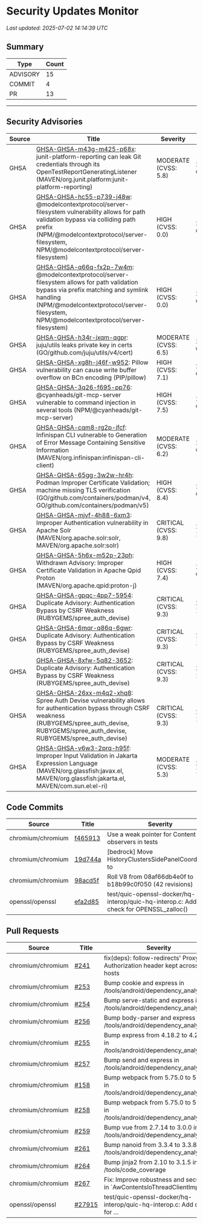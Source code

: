 # Security Updates Monitor

*Last updated: 2025-07-02 14:14:39 UTC*

## Summary
| Type | Count |
|------|-------|
| ADVISORY | 15 |
| COMMIT | 4 |
| PR | 13 |

---

## Security Advisories

| Source | Title | Severity | Date |
|--------|-------|----------|------|
| GHSA | [GHSA-GHSA-m43g-m425-p68x](https://github.com/advisories/GHSA-m43g-m425-p68x): junit-platform-reporting can leak Git credentials through its OpenTestReportGeneratingListener  (MAVEN/org.junit.platform:junit-platform-reporting) | MODERATE (CVSS: 5.8) | 2025-07-01 |
| GHSA | [GHSA-GHSA-hc55-p739-j48w](https://github.com/advisories/GHSA-hc55-p739-j48w): @modelcontextprotocol/server-filesystem vulnerability allows for path validation bypass via colliding path prefix (NPM/@modelcontextprotocol/server-filesystem, NPM/@modelcontextprotocol/server-filesystem) | HIGH (CVSS: 0.0) | 2025-07-01 |
| GHSA | [GHSA-GHSA-q66q-fx2p-7w4m](https://github.com/advisories/GHSA-q66q-fx2p-7w4m): @modelcontextprotocol/server-filesystem allows for path validation bypass via prefix matching and symlink handling (NPM/@modelcontextprotocol/server-filesystem, NPM/@modelcontextprotocol/server-filesystem) | HIGH (CVSS: 0.0) | 2025-07-01 |
| GHSA | [GHSA-GHSA-h34r-jxqm-qgpr](https://github.com/advisories/GHSA-h34r-jxqm-qgpr): juju/utils leaks private key in certs (GO/github.com/juju/utils/v4/cert) | MODERATE (CVSS: 6.5) | 2025-07-01 |
| GHSA | [GHSA-GHSA-xg8h-j46f-w952](https://github.com/advisories/GHSA-xg8h-j46f-w952): Pillow vulnerability can cause write buffer overflow on BCn encoding (PIP/pillow) | HIGH (CVSS: 7.1) | 2025-07-01 |
| GHSA | [GHSA-GHSA-3q26-f695-pp76](https://github.com/advisories/GHSA-3q26-f695-pp76): @cyanheads/git-mcp-server vulnerable to command injection in several tools (NPM/@cyanheads/git-mcp-server) | HIGH (CVSS: 7.5) | 2025-06-30 |
| GHSA | [GHSA-GHSA-cqm8-rg2p-jfcf](https://github.com/advisories/GHSA-cqm8-rg2p-jfcf): Infinispan CLI vulnerable to Generation of Error Message Containing Sensitive Information (MAVEN/org.infinispan:infinispan-cli-client) | MODERATE (CVSS: 6.2) | 2025-06-27 |
| GHSA | [GHSA-GHSA-65gg-3w2w-hr4h](https://github.com/advisories/GHSA-65gg-3w2w-hr4h): Podman Improper Certificate Validation; machine missing TLS verification (GO/github.com/containers/podman/v4, GO/github.com/containers/podman/v5) | HIGH (CVSS: 8.4) | 2025-06-25 |
| GHSA | [GHSA-GHSA-mjvf-4h88-6xm3](https://github.com/advisories/GHSA-mjvf-4h88-6xm3): Improper Authentication vulnerability in Apache Solr (MAVEN/org.apache.solr:solr, MAVEN/org.apache.solr:solr) | CRITICAL (CVSS: 9.8) | 2024-10-16 |
| GHSA | [GHSA-GHSA-5h6x-m52p-23ph](https://github.com/advisories/GHSA-5h6x-m52p-23ph): Withdrawn Advisory: Improper Certificate Validation in Apache Qpid Proton (MAVEN/org.apache.qpid:proton-j) | HIGH (CVSS: 7.4) | 2022-05-24 |
| GHSA | [GHSA-GHSA-gpqc-4pp7-5954](https://github.com/advisories/GHSA-gpqc-4pp7-5954): Duplicate Advisory: Authentication Bypass by CSRF Weakness (RUBYGEMS/spree_auth_devise) | CRITICAL (CVSS: 9.3) | 2021-11-18 |
| GHSA | [GHSA-GHSA-6mqr-q86q-6gwr](https://github.com/advisories/GHSA-6mqr-q86q-6gwr): Duplicate Advisory: Authentication Bypass by CSRF Weakness (RUBYGEMS/spree_auth_devise) | CRITICAL (CVSS: 9.3) | 2021-11-18 |
| GHSA | [GHSA-GHSA-8xfw-5q82-3652](https://github.com/advisories/GHSA-8xfw-5q82-3652): Duplicate Advisory: Authentication Bypass by CSRF Weakness (RUBYGEMS/spree_auth_devise) | CRITICAL (CVSS: 9.3) | 2021-11-18 |
| GHSA | [GHSA-GHSA-26xx-m4q2-xhq8](https://github.com/advisories/GHSA-26xx-m4q2-xhq8): Spree Auth Devise vulnerability allows for authentication bypass through CSRF weakness (RUBYGEMS/spree_auth_devise, RUBYGEMS/spree_auth_devise, RUBYGEMS/spree_auth_devise) | CRITICAL (CVSS: 9.3) | 2021-11-18 |
| GHSA | [GHSA-GHSA-v6w3-2prq-h95f](https://github.com/advisories/GHSA-v6w3-2prq-h95f): Improper Input Validation in Jakarta Expression Language (MAVEN/org.glassfish:javax.el, MAVEN/org.glassfish:jakarta.el, MAVEN/com.sun.el:el-ri) | MODERATE (CVSS: 5.3) | 2021-10-06 |

## Code Commits

| Source | Title | Severity | Date |
|--------|-------|----------|------|
| chromium/chromium | [f465913](https://github.com/chromium/chromium/commit/f465913b2fdd284b8598b0ec110833a6faa4e3d7) | Use a weak pointer for Content Filter observers in tests | 2025-07-02 |
| chromium/chromium | [19d744a](https://github.com/chromium/chromium/commit/19d744a1813c9a302546d3da3147a69e3ee0a5d3) | [bedrock] Move HistoryClustersSidePanelCoordinator to | 2025-07-01 |
| chromium/chromium | [98acd5f](https://github.com/chromium/chromium/commit/98acd5f5491652ed1fa85177b74c3c81b9950da6) | Roll V8 from 08af66db4e0f to b18b99c0f050 (42 revisions) | 2025-07-01 |
| openssl/openssl | [efa2d85](https://github.com/openssl/openssl/commit/efa2d85571a50c5a697677e3568007eb0d8dcbe7) | test/quic-openssl-docker/hq-interop/quic-hq-interop.c: Add check for OPENSSL_zalloc() | 2025-06-26 |

## Pull Requests

| Source | Title | Severity | Date |
|--------|-------|----------|------|
| chromium/chromium | [#241](https://github.com/chromium/chromium/pull/241) | fix(deps): follow-redirects' Proxy-Authorization header kept across hosts | 2025-07-02 |
| chromium/chromium | [#253](https://github.com/chromium/chromium/pull/253) | Bump cookie and express in /tools/android/dependency_analysis/js | 2025-07-02 |
| chromium/chromium | [#254](https://github.com/chromium/chromium/pull/254) | Bump serve-static and express in /tools/android/dependency_analysis/js | 2025-07-02 |
| chromium/chromium | [#256](https://github.com/chromium/chromium/pull/256) | Bump body-parser and express in /tools/android/dependency_analysis/js | 2025-07-02 |
| chromium/chromium | [#255](https://github.com/chromium/chromium/pull/255) | Bump express from 4.18.2 to 4.21.2 in /tools/android/dependency_analysis/js | 2025-07-02 |
| chromium/chromium | [#257](https://github.com/chromium/chromium/pull/257) | Bump send and express in /tools/android/dependency_analysis/js | 2025-07-02 |
| chromium/chromium | [#158](https://github.com/chromium/chromium/pull/158) | Bump webpack from 5.75.0 to 5.76.0 in /tools/android/dependency_analysis/js | 2025-07-02 |
| chromium/chromium | [#258](https://github.com/chromium/chromium/pull/258) | Bump webpack from 5.75.0 to 5.97.1 in /tools/android/dependency_analysis/js | 2025-07-02 |
| chromium/chromium | [#259](https://github.com/chromium/chromium/pull/259) | Bump vue from 2.7.14 to 3.0.0 in /tools/android/dependency_analysis/js | 2025-07-02 |
| chromium/chromium | [#261](https://github.com/chromium/chromium/pull/261) | Bump nanoid from 3.3.4 to 3.3.8 in /tools/android/dependency_analysis/js | 2025-07-02 |
| chromium/chromium | [#264](https://github.com/chromium/chromium/pull/264) | Bump jinja2 from 2.10 to 3.1.5 in /tools/code_coverage | 2025-07-02 |
| chromium/chromium | [#267](https://github.com/chromium/chromium/pull/267) | Fix: Improve robustness and security in `AwContentsIoThreadClientImpl | 2025-07-02 |
| openssl/openssl | [#27915](https://github.com/openssl/openssl/pull/27915) | test/quic-openssl-docker/hq-interop/quic-hq-interop.c: Add check for … | 2025-07-01 |

